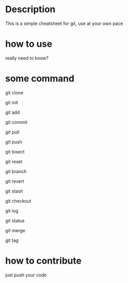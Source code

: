 # Description

This is a simple cheatsheet for git, use at your own pace

# how to use

really need to know?

# some command

git clone

git init

git add

git commit

git pull

git push

git bisect

git reset

git branch

git revert

git stash

git checkout

git log

git status

git merge

git tag

# how to contribute 

just push your code
